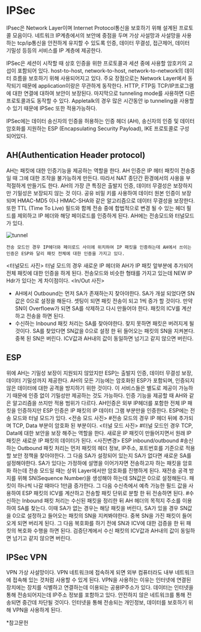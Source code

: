 IPSec
======

IPsec은 Network Layer이며 Internet Protocol통신을 보호하기 위해 설계된  프로토콜 모음이다. 네트워크 IP계층에서의 보안에 중점을 두며 가상 사설망과 사설망을 사용하는 tcp/ip통신을 안전하게 유지할 수 있도록 인증, 데이터 무결성, 접근제어, 데이터 기밀성 등등의 서비스를 IP 계층에 제공한다. 

IPSec은 세션이 시작할 때 상호 인증을 위한 프로토콜과 세션 중에 사용할 암호키의 교섭이 포함되어 있다. host-to-host, network-to-host, network-to-network의 데이터 흐름을  보호하기 위해 사용되어지고 있다. 
주요 장점으로는 Network Layer에서 동작되기 때문에 application이랑은 무관하게 동작한다. HTTP, FTP등 TCP/IP프로그램에 대한 연결에 대하여 보안이 보장된다. 마지막으로 tunneling mode를 사용하면 다른 프로토콜과도 동작할 수 있다. Appletalk의 경우 많은 시간동안 ip tunneling을 사용할 수 있기 때문에 IPSec 또한 적용가능하다.

IPSec에는 데이터 송신자의 인증을 허용하는 인증 헤더 (AH), 송신자의 인증 및 데이터 암호화를 지원하는 ESP (Encapsulating Security Payload), IKE 프로토콜로 구성 되어있다.

AH(Authentication Header protocol)
-----------------------------------
AH는 패킷에 대한 인증기능을 제공하는 역할을 한다. AH 인증은 IP 헤터 패킷이 전송중일 때 그에 대한 조작을 불가능하게 만든다. 따라서 NAT 종단간 환경에서의 사용을 부적절하게 만들기도 한다. AH의 가장 큰 특징은 출발지 인증, 데이터 무결성은 보장하지만 기밀성은 보장되지 않는 것 이다. 공유 비밀 키를 사용하여 데이터 원본 인증이 보장되며 HMAC-MD5 이나 HMAC-SHA와 같은 알고리즘으로 데이터 무결성을 보장한다. 또한 TTL (Time To Live) 필드와 함께 전송 중에 합법적으로 변경 될 수 있는 헤더 필드를 제외하고 IP 헤더와 해당 페이로드를 인증하게 된다.
AH에는 전송모드와 터널모드가 있다.

![tunnel](https://user-images.githubusercontent.com/63446087/82044375-35f43f80-96e8-11ea-839f-5bd6f4aa9b2c.png)

    전송 모드인 경우 IP헤더와 페이로드 사이에 위치하여 IP 패킷을 인증하는데 AH에서 쓰이는 인증은 ESP와 달리 패킷 전체에 대한 인증을 가지고 있다.
<터널모드 사진>
    터널 모드의 경우 새로운 IP 헤더와 AH가 IP 패킷 앞부분에 추가되어 전체 패킷에 대한 인증을 하게 된다. 전송모드와 비슷한 형태를 가지고 있는데  NEW IP Hdr가 있다는 게 차이점이다.
<In/Out 사진>
* AH에서 Outbound는 먼저 SA가 존재하는지 찾아야한다. SA가 개설 되었다면 SN값은 0으로 설정을 해둔다. 셋팅이 되면 패킷 전송이 되고 1씩 증가 할 것이다. 만약 SN이 Overfloew가 되면 SA를 삭제하고 다시 만들어야 한다. 패킷의 ICV를 계산하고 전송을 하면 된다.
* 수신하는 Inbound 패킷 처리는 SA를 찾아야한다. 찾지 못하면 패킷은 버려지게 될 것이다. SA를 찾았다면 SN값을 0으로 설정 한 뒤 들어오는 패킷의 SN을 지켜본다. 중복 된 SN은 버린다.  ICV값과 AH내의 값이 동일하면 넘기고 같지 않으면 버린다.

ESP
---
위에 AH는 기밀성 보장이 지원되지 않았지만 ESP는 출발지 인증, 데이터 무결성 보장, 데이터 기밀성까지 제공한다. AH의 모든 기능에는 암호화된 ESP가 포함되며, 인증되지 않은 데이터에 대한 공격을 방지하기 위한 것이다. 이 서비스들은 별도로 제공이 가능하기 때문에 인증 없이 기밀성만 제공하는 것도 가능하다. 인증 기능을 제공할 때 AH와 같은 알고리즘을 쓰지만 적용 범위가 다르다. AH인증은 외부 IP헤더를 포함한 전체 IP 패킷을 인증하지만 ESP 인증은 IP 패킷의 IP 데이터 그램 부분만을 인증한다.
ESP에는 전송 모드와 터널 모드가 있다.
<전송 모드 사진>
#전송 모드의 경우 IP 헤더 뒤에 추가되며 TCP, Data 부분이 암호화 된 부분이다. 
<터널 모드 사진>
#터널 모드인 경우 TCP, Data에 대한 보안을 보장 해주는 역할을 한다. 새로운 IP 패킷이 만들어지면서 원래 IP 패킷은 새로운 IP 패킷의 데이터가 된다.
<사진변경> ESP inbound/outbound
#송신하는 Outbound 패킷 처리는 먼저 패킷의 헤더 정보, IP주소, 포트번호를 기준으로 적용할 보안 정책을 찾아야한다. 그 다음 SA가 설정되어 있는지 SA가 없다면 새로운 SA를 설정해야한다. SA가 있다는 가정하에 설명을 이어가자면 전송하고자 하는 패킷을 암호화 하는데 전송 모드일 때는 상위 Layer에서만 암호화를 진행하게 된다. 재전송 공격 방지를 위해 SN(Sequence Number)을 생성해야 하는데 SN값은 0으로 설정해둔다. 패킷이 하나씩 나갈 때마다 1만큼 증가한다. 그 다음 수신측에서 예측 가능한 필드 값을 사용하여 ESP 패킷의 ICV를 계산하고 전송할 패킷 단위로 분할 한 뒤 전송하면 된다.
#수신하는 Inbound 패킷 처리는 수신된 패킷을 정리한 뒤 AH 헤더의 목적지 주소를 이용하여 SA를 찾는다. 이때 SA가 없는 경우는 해당 패킷을 버린다, SA가 있을 경우 SN값을 0으로 설정하고 들어오는 패킷의 SN을 지켜봐야한다. 중복 SN을 가진 패킷이 들어오게 되면 버리게 된다. 그 다음 복호화를 하기 전에 SN과 ICV에 대한 검증을 한 뒤 패킷의 복호화 수행을 하면 된다. 검증단계에서 수신 패킷의 ICV값과 AH내의 값이 동일하면 넘기고 같지 않으면 버린다.

IPSec VPN
----------
VPN 가상 사설망이다. VPN 네트워크에 접속하게 되면 외부 컴퓨터라도 내부 네트워크에 접속해 있는 것처럼 사용할 수 있게 된다. VPN을 사용하는 이유는 인터넷에 연결된 장치에는 장치를 식별하고 연결하는데 이용되는 공용IP주소가 있다. 데이터는 인터넷을 통해 전송되어지는데 IP주소 정보를 포함하고 있다. 안전하지 않은 네트워크를 통해 전송되면 중간데 차단될 것이다. 인터넷을 통해 전송되는 개인정보, 데이터를 보호하기 위해 VPN을 사용하게 된다.



*참고문헌

